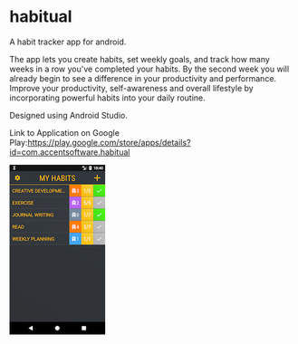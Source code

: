# habitual
A habit tracker app for android.

The app lets you create habits, set weekly goals, and track how many weeks in a row you've completed your habits. 
By the second week you will already begin to see a difference in your productivity and performance. 
Improve your productivity, self-awareness and overall lifestyle by incorporating powerful habits into your daily routine.

Designed using Android Studio. 

Link to Application on Google Play:https://play.google.com/store/apps/details?id=com.accentsoftware.habitual

![Habitual Habit Tracker](screenshot.png)
